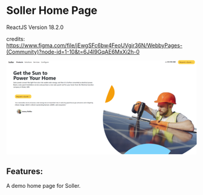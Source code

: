 # Soller Home Page

ReactJS Version 18.2.0

credits: https://www.figma.com/file/jEwgSFc6bw4FeoUVgir36N/WebbyPages-(Community)?node-id=1-10&t=6J4l9GqAE6MxXi2h-0

![Home Page](src/image/sollerhome.png)


## Features:
A demo home page for Soller. 
